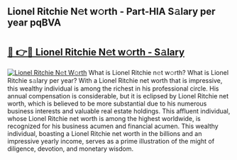 ## Lionel Ritchie N𝚎t w𝚘rth - Part-HlA S𝚊lary per year pqBVA

# <h2><a href="http://gc4b9ki.nevu.top/?p=Lionel+Ritchie">🔗 👉🔴 Lionel Ritchie N𝚎t w𝚘rth - S𝚊lary</a></h2>

[![Lionel Ritchie N𝚎t W𝚘rth](https://i.imgur.com/Oavwk0R.jpeg)](http://gc4b9ki.nevu.top/?p=Lionel+Ritchie)
What is Lionel Ritchie n𝚎t w𝚘rth? What is Lionel Ritchie s𝚊lary per year?
With a Lionel Ritchie net worth that is impressive, this wealthy individual is among the richest in his professional circle. His annual compensation is considerable, but it is eclipsed by Lionel Ritchie net worth, which is believed to be more substantial due to his numerous business interests and valuable real estate holdings. This affluent individual, whose Lionel Ritchie net worth is among the highest worldwide, is recognized for his business acumen and financial acumen. This wealthy individual, boasting a Lionel Ritchie net worth in the billions and an impressive yearly income, serves as a prime illustration of the might of diligence, devotion, and monetary wisdom.
